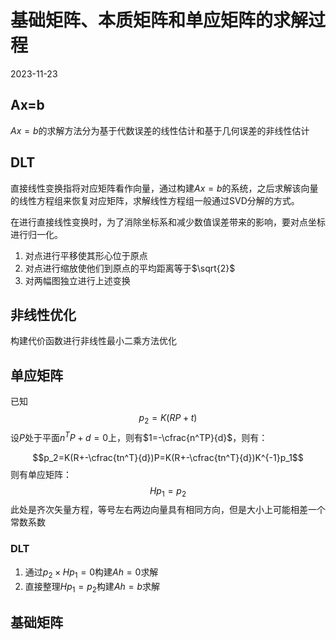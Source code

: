 # 基础矩阵、本质矩阵和单应矩阵的求解过程 
2023-11-23

## Ax=b
$Ax=b$的求解方法分为基于代数误差的线性估计和基于几何误差的非线性估计

## DLT

直接线性变换指将对应矩阵看作向量，通过构建$Ax=b$的系统，之后求解该向量的线性方程组来恢复对应矩阵，求解线性方程组一般通过SVD分解的方式。

在进行直接线性变换时，为了消除坐标系和减少数值误差带来的影响，要对点坐标进行归一化。
1. 对点进行平移使其形心位于原点
2. 对点进行缩放使他们到原点的平均距离等于$\sqrt{2}$
3. 对两幅图独立进行上述变换

## 非线性优化

构建代价函数进行非线性最小二乘方法优化


## 单应矩阵
已知
$$p_2=K(RP+t)$$
设$P$处于平面$n^TP+d=0$上，则有$1=-\cfrac{n^TP}{d}$，则有：

$$p_2=K(R+-\cfrac{tn^T}{d})P=K(R+-\cfrac{tn^T}{d})K^{-1}p_1$$
则有单应矩阵：
$$Hp_1=p_2$$
此处是齐次矢量方程，等号左右两边向量具有相同方向，但是大小上可能相差一个常数系数


### DLT
1. 通过$p_2\times{}Hp_1=0$构建$Ah=0$求解
2. 直接整理$Hp_1=p_2$构建$Ah=b$求解

## 基础矩阵